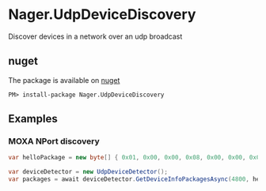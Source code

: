 # Nager.UdpDeviceDiscovery
Discover devices in a network over an udp broadcast

## nuget
The package is available on [nuget](https://www.nuget.org/packages/Nager.UdpDeviceDiscovery)
```
PM> install-package Nager.UdpDeviceDiscovery
```

## Examples

### MOXA NPort discovery

```cs
var helloPackage = new byte[] { 0x01, 0x00, 0x00, 0x08, 0x00, 0x00, 0x00, 0x00 };

var deviceDetector = new UdpDeviceDetector();
var packages = await deviceDetector.GetDeviceInfoPackagesAsync(4800, helloPackage, receiveTimeout: 2000);
```